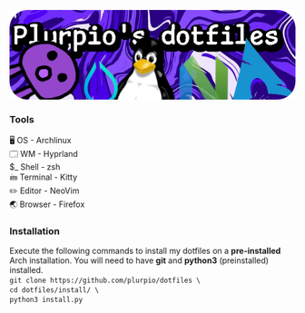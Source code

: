 <p align="center">
  <img src="https://github.com/plurpio/dotfiles/blob/34716df0516b351ed6be5bcfdcf0e78b7be3a15b/git/dotfilesBanners.png">
</p>

### Tools <br />

🖥️ OS - Archlinux <br />
🗔 WM - Hyprland <br />
$_ Shell - zsh <br /> 
🖮 Terminal - Kitty <br />
✏️ Editor - NeoVim <br /> 
🌏 Browser - Firefox <br />

### Installation
Execute the following commands to install my dotfiles on a **pre-installed** Arch installation. You will need to have **git** and **python3** (preinstalled) installed. <br />
`git clone https://github.com/plurpio/dotfiles \ ` <br />
`cd dotfiles/install/ \` <br />
`python3 install.py` <br />
